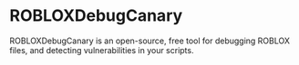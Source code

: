 # ROBLOXDebugCanary
ROBLOXDebugCanary is an open-source, free tool for debugging ROBLOX files, and detecting vulnerabilities in your scripts.
